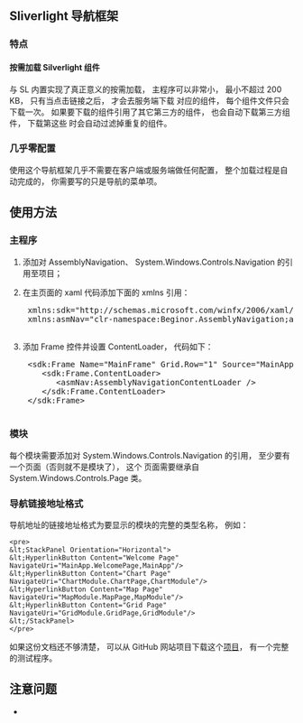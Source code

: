 ## Sliverlight 导航框架

### 特点

#### 按需加载 Silverlight 组件

与 SL 内置实现了真正意义的按需加载， 主程序可以非常小， 最小不超过 200 KB， 只有当点击链接之后， 才会去服务端下载
对应的组件， 每个组件文件只会下载一次。 如果要下载的组件引用了其它第三方的组件， 也会自动下载第三方组件， 下载第这些
时会自动过滤掉重复的组件。

### 几乎零配置

使用这个导航框架几乎不需要在客户端或服务端做任何配置， 整个加载过程是自动完成的， 你需要写的只是导航的菜单项。

## 使用方法

### 主程序

1. 添加对 AssemblyNavigation、 System.Windows.Controls.Navigation 的引用至项目；
2. 在主页面的 xaml 代码添加下面的 xmlns 引用：

    <pre>
    xmlns:sdk="http://schemas.microsoft.com/winfx/2006/xaml/presentation/sdk"  
    xmlns:asmNav="clr-namespace:Beginor.AssemblyNavigation;assembly=Beginor.AssemblyNavigation"
    </pre>

3. 添加 Frame 控件并设置 ContentLoader， 代码如下：

    <pre>
    &lt;sdk:Frame Name="MainFrame" Grid.Row="1" Source="MainApp.WelcomePage,MainApp">
       &lt;sdk:Frame.ContentLoader>
          &lt;asmNav:AssemblyNavigationContentLoader />
       &lt;/sdk:Frame.ContentLoader>
    &lt;/sdk:Frame>
    </pre>

### 模块

每个模块需要添加对 System.Windows.Controls.Navigation 的引用， 至少要有一个页面（否则就不是模块了）， 这个
页面需要继承自 System.Windows.Controls.Page 类。

### 导航链接地址格式

导航地址的链接地址格式为要显示的模块的完整的类型名称， 例如：

    <pre>
    &lt;StackPanel Orientation="Horizontal">
    &lt;HyperlinkButton Content="Welcome Page" NavigateUri="MainApp.WelcomePage,MainApp"/>
    &lt;HyperlinkButton Content="Chart Page" NavigateUri="ChartModule.ChartPage,ChartModule"/>
    &lt;HyperlinkButton Content="Map Page" NavigateUri="MapModule.MapPage,MapModule"/>
    &lt;HyperlinkButton Content="Grid Page" NavigateUri="GridModule.GridPage,GridModule"/>
    &lt;/StackPanel>
    </pre>

如果这份文档还不够清楚， 可以从 GitHub 网站项目下载这个[项目](https://github.com/beginor/AssemblyNavigation)， 有一个完整的测试程序。

## 注意问题

* 